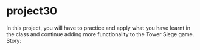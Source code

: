 # project30
In this project, you will have to practice and apply what you have learnt in the class and continue adding more functionality to the Tower Siege game. Story:
